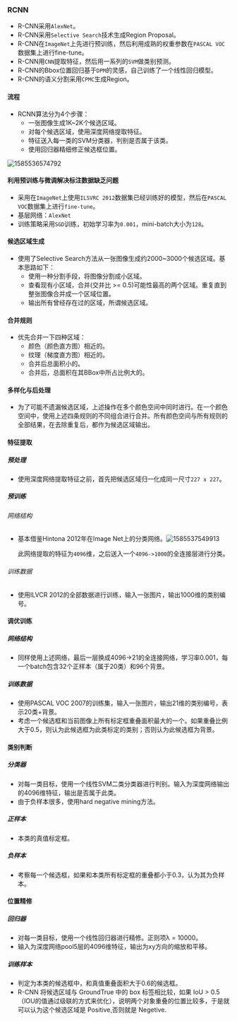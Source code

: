 ### RCNN

* R-CNN采用`AlexNet`。
* R-CNN采用`Selective Search`技术生成Region Proposal。
* R-CNN在`ImageNet`上先进行预训练，然后利用成熟的权重参数在`PASCAL VOC`数据集上进行fine-tune。
* R-CNN用`CNN`提取特征，然后用一系列的`SVM`做类别预测。
* R-CNN的Bbox位置回归基于`DPM`的灵感，自己训练了一个线性回归模型。
* R-CNN的语义分割采用`CPMC`生成Region。

####  流程

* RCNN算法分为4个步骤：
  * 一张图像生成1K~2K个候选区域。
  * 对每个候选区域，使用深度网络提取特征。
  * 特征送入每一类的SVM分类器，判别是否属于该类。
  * 使用回归器精细修正候选框位置。

![1585536574792](C:\Users\16500\AppData\Local\Temp\1585536574792.png)

#### 利用预训练与微调解决标注数据缺乏问题

* 采用在`ImageNet`上使用`ILSVRC 2012`数据集已经训练好的模型，然后在`PASCAL VOC`数据集上进行`fine-tune`。
* 基层网络：`AlexNet`
* 训练策略采用`SGD`训练，初始学习率为`0.001`，mini-batch大小为`128`。

#### 候选区域生成

* 使用了Selective Search方法从一张图像生成约2000~3000个候选区域。基本思路如下：
  * 使用一种分割手段，将图像分割成小区域。
  * 查看现有小区域，合并(交并比 >= 0.5)可能性最高的两个区域。重复直到整张图像合并成一个区域位置。
  * 输出所有曾经存在过的区域，所谓候选区域。

#### 合并规则

* 优先合并一下四种区域：
  * 颜色（颜色直方图）相近的。
  * 纹理（梯度直方图）相近的。
  * 合并后总面积小的。
  * 合并后，总面积在其BBox中所占比例大的。

#### 多样化与后处理

* 为了可能不遗漏候选区域，上述操作在多个颜色空间中同时进行。在一个颜色空间中，使用上述四条规则的不同组合进行合并。所有颜色空间与所有规则的全部结果，在去除重复后，都作为候选区域输出。

#### 特征提取

##### 预处理

* 使用深度网络提取特征之前，首先把候选区域归一化成同一尺寸`227 x 227`。

##### 预训练

###### 网络结构

* 基本借鉴Hintona 2012年在Image Net上的分类网络。![1585537549913](C:\Users\16500\AppData\Local\Temp\1585537549913.png)

  此网络提取的特征为`4096`维，之后送入一个`4096->1000`的全连接层进行分类。

###### 训练数据

* 使用ILVCR 2012的全部数据进行训练，输入一张图片，输出1000维的类别编号。

#### 调优训练

##### 网络结构

* 同样使用上述网络，最后一层换成4096->21的全连接网络，学习率0.001，每一个batch包含32个正样本（属于20类）和96个背景。

##### 训练数据

* 使用PASCAL VOC 2007的训练集，输入一张图片，输出21维的类别编号，表示20类+背景。
* 考虑一个候选框和当前图像上所有标定框重叠面积最大的一个。如果重叠比例大于0.5，则认为此候选框为此类标定的类别；否则认为此候选框为背景。

#### 类别判断

##### 分类器

* 对每一类目标，使用一个线性SVM二类分类器进行判别。输入为深度网络输出的4096维特征，输出是否属于此类。
* 由于负样本很多，使用hard negative mining方法。

##### 正样本

* 本类的真值标定框。

##### 负样本

* 考察每一个候选框，如果和本类所有标定框的重叠都小于0.3，认为其为负样本。

#### 位置精修

##### 回归器

* 对每一类目标，使用一个线性回归器进行精修。正则项λ = 10000。
* 输入为深度网络pool5层的4096维特征，输出为xy方向的缩放和平移。

##### 训练样本

* 判定为本类的候选框中，和真值重叠面积大于0.6的候选框。
* R-CNN 将候选区域与 GroundTrue 中的 box 标签相比较，如果 IoU > 0.5（IOU的值通过级联的方式来优化），说明两个对象重叠的位置比较多，于是就可以认为这个候选区域是 Positive,否则就是 Negetive. 